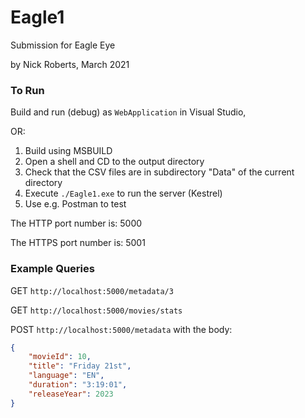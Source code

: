 # Eagle1

Submission for Eagle Eye

by Nick Roberts, March 2021

### To Run

Build and run (debug) as `WebApplication` in Visual Studio, 

OR:

 1. Build using MSBUILD
 2. Open a shell and CD to the output directory
 3. Check that the CSV files are in subdirectory "Data" of the current directory
 4. Execute `./Eagle1.exe` to run the server (Kestrel)
 5. Use e.g. Postman to test

The HTTP port number is: 5000

The HTTPS port number is: 5001

### Example Queries

GET `http://localhost:5000/metadata/3`

GET `http://localhost:5000/movies/stats`

POST `http://localhost:5000/metadata` with the body:
```json
{
    "movieId": 10,
    "title": "Friday 21st",
    "language": "EN",
    "duration": "3:19:01",
    "releaseYear": 2023
}
```
